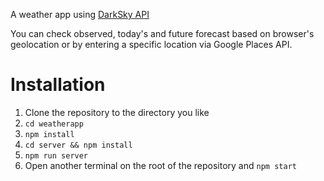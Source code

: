 A weather app using [DarkSky API](https://darksky.net/dev/docs#overview)

You can check observed, today's and future forecast based on browser's geolocation or by entering a specific location via Google Places API.

# Installation

1. Clone the repository to the directory you like
2. `cd weatherapp`
3. `npm install`
4. `cd server && npm install`
5. `npm run server`
6. Open another terminal on the root of the repository and `npm start`
